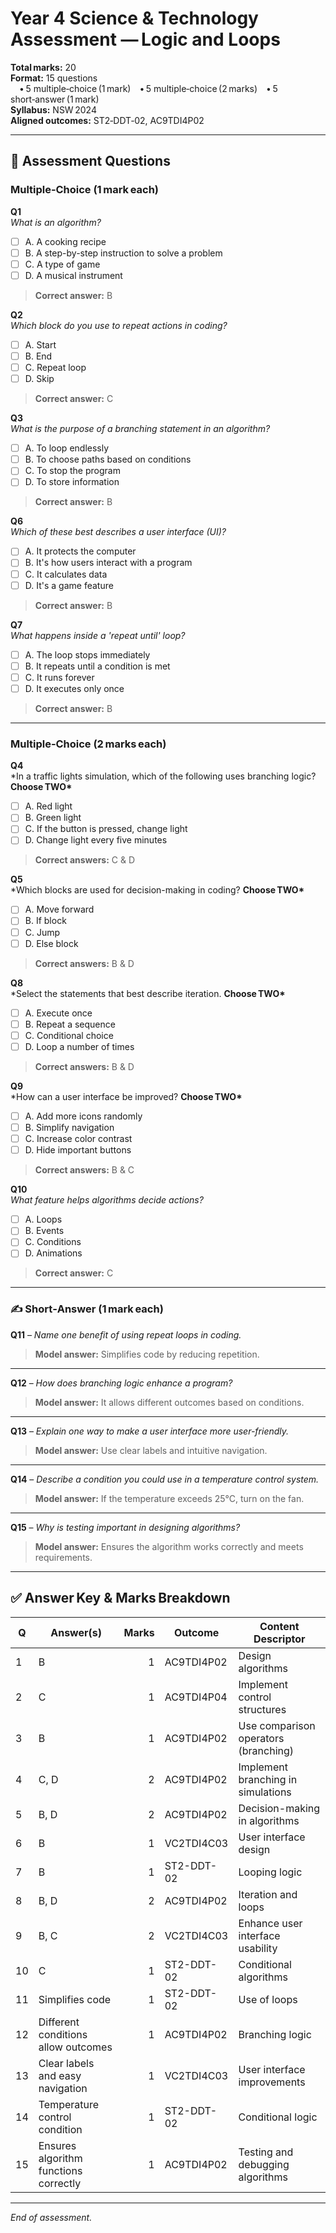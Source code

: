 # Year 4 Science & Technology Assessment — **Logic and Loops**

**Total marks:** 20  
**Format:** 15 questions  
 • 5 multiple‑choice (1 mark) • 5 multiple‑choice (2 marks) • 5 short‑answer (1 mark)  
**Syllabus:** NSW 2024  
**Aligned outcomes:** ST2‑DDT‑02, AC9TDI4P02

---

## 🔢 Assessment Questions

### Multiple‑Choice (1 mark each)

**Q1**  
_What is an algorithm?_

- [ ] A. A cooking recipe
- [ ] B. A step-by-step instruction to solve a problem
- [ ] C. A type of game
- [ ] D. A musical instrument

> **Correct answer:** B

**Q2**  
_Which block do you use to repeat actions in coding?_

- [ ] A. Start
- [ ] B. End
- [ ] C. Repeat loop
- [ ] D. Skip

> **Correct answer:** C

**Q3**  
_What is the purpose of a branching statement in an algorithm?_

- [ ] A. To loop endlessly
- [ ] B. To choose paths based on conditions
- [ ] C. To stop the program
- [ ] D. To store information

> **Correct answer:** B

**Q6**  
_Which of these best describes a user interface (UI)?_

- [ ] A. It protects the computer
- [ ] B. It's how users interact with a program
- [ ] C. It calculates data
- [ ] D. It's a game feature

> **Correct answer:** B

**Q7**  
_What happens inside a 'repeat until' loop?_

- [ ] A. The loop stops immediately
- [ ] B. It repeats until a condition is met
- [ ] C. It runs forever
- [ ] D. It executes only once

> **Correct answer:** B

---

### Multiple‑Choice (2 marks each)

**Q4**  
\*In a traffic lights simulation, which of the following uses branching logic? **Choose TWO\***

- [ ] A. Red light
- [ ] B. Green light
- [ ] C. If the button is pressed, change light
- [ ] D. Change light every five minutes

> **Correct answers:** C & D

**Q5**  
\*Which blocks are used for decision-making in coding? **Choose TWO\***

- [ ] A. Move forward
- [ ] B. If block
- [ ] C. Jump
- [ ] D. Else block

> **Correct answers:** B & D

**Q8**  
\*Select the statements that best describe iteration. **Choose TWO\***

- [ ] A. Execute once
- [ ] B. Repeat a sequence
- [ ] C. Conditional choice
- [ ] D. Loop a number of times

> **Correct answers:** B & D

**Q9**  
\*How can a user interface be improved? **Choose TWO\***

- [ ] A. Add more icons randomly
- [ ] B. Simplify navigation
- [ ] C. Increase color contrast
- [ ] D. Hide important buttons

> **Correct answers:** B & C

**Q10**  
_What feature helps algorithms decide actions?_

- [ ] A. Loops
- [ ] B. Events
- [ ] C. Conditions
- [ ] D. Animations

> **Correct answer:** C

---

### ✍️ Short‑Answer (1 mark each)

**Q11** – _Name one benefit of using repeat loops in coding._

> **Model answer:** Simplifies code by reducing repetition.

---

**Q12** – _How does branching logic enhance a program?_

> **Model answer:** It allows different outcomes based on conditions.

---

**Q13** – _Explain one way to make a user interface more user-friendly._

> **Model answer:** Use clear labels and intuitive navigation.

---

**Q14** – _Describe a condition you could use in a temperature control system._

> **Model answer:** If the temperature exceeds 25°C, turn on the fan.

---

**Q15** – _Why is testing important in designing algorithms?_

> **Model answer:** Ensures the algorithm works correctly and meets requirements.

---

## ✅ Answer Key & Marks Breakdown

| Q   | Answer(s)                                       | Marks | Outcome    | Content Descriptor                   |
| --- | ----------------------------------------------- | ----: | ---------- | ------------------------------------ |
| 1   | B                                               |     1 | AC9TDI4P02 | Design algorithms                    |
| 2   | C                                               |     1 | AC9TDI4P04 | Implement control structures         |
| 3   | B                                               |     1 | AC9TDI4P02 | Use comparison operators (branching) |
| 4   | C, D                                            |     2 | AC9TDI4P02 | Implement branching in simulations   |
| 5   | B, D                                            |     2 | AC9TDI4P02 | Decision-making in algorithms        |
| 6   | B                                               |     1 | VC2TDI4C03 | User interface design                |
| 7   | B                                               |     1 | ST2-DDT-02 | Looping logic                        |
| 8   | B, D                                            |     2 | AC9TDI4P02 | Iteration and loops                  |
| 9   | B, C                                            |     2 | VC2TDI4C03 | Enhance user interface usability     |
| 10  | C                                               |     1 | ST2-DDT-02 | Conditional algorithms               |
| 11  | Simplifies code                                 |     1 | ST2-DDT-02 | Use of loops                         |
| 12  | Different conditions allow outcomes             |     1 | AC9TDI4P02 | Branching logic                      |
| 13  | Clear labels and easy navigation                |     1 | VC2TDI4C03 | User interface improvements          |
| 14  | Temperature control condition                   |     1 | ST2-DDT-02 | Conditional logic                    |
| 15  | Ensures algorithm functions correctly           |     1 | AC9TDI4P02 | Testing and debugging algorithms     |

---

_End of assessment._